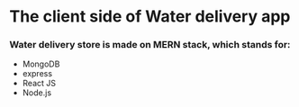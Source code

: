 # The client side of Water delivery app
### Water delivery store is made on **MERN** stack, which stands for:
* MongoDB
* express
* React JS
* Node.js
